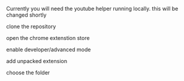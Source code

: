 Currently you will need the youtube helper running locally. this will be changed shortly

clone the repository

open the chrome extenstion store

enable developer/advanced mode

add unpacked extension

choose the folder
